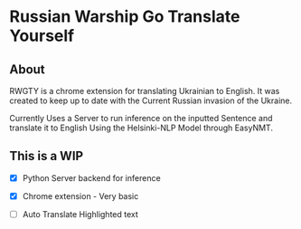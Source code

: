 # Russian Warship Go Translate Yourself

## About
RWGTY is a chrome extension for translating Ukrainian to English.
It was created to keep up to date with the Current Russian invasion of the Ukraine.

Currently Uses a Server to run inference on the inputted Sentence and translate it to English
Using the Helsinki-NLP Model through EasyNMT. 

## This is a WIP
-[x] Python Server backend for inference
-[x] Chrome extension - Very basic
-[ ] Auto Translate Highlighted text

